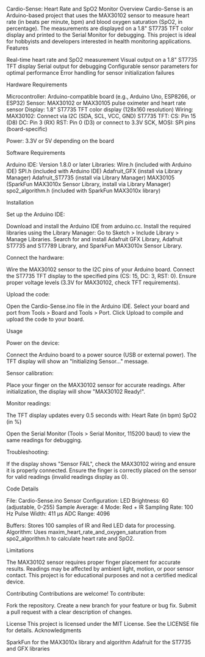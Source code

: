 Cardio-Sense: Heart Rate and SpO2 Monitor
Overview
Cardio-Sense is an Arduino-based project that uses the MAX30102 sensor to measure heart rate (in beats per minute, bpm) and blood oxygen saturation (SpO2, in percentage). The measurements are displayed on a 1.8" ST7735 TFT color display and printed to the Serial Monitor for debugging. This project is ideal for hobbyists and developers interested in health monitoring applications.
Features

Real-time heart rate and SpO2 measurement
Visual output on a 1.8" ST7735 TFT display
Serial output for debugging
Configurable sensor parameters for optimal performance
Error handling for sensor initialization failures

Hardware Requirements

Microcontroller: Arduino-compatible board (e.g., Arduino Uno, ESP8266, or ESP32)
Sensor: MAX30102 or MAX30105 pulse oximeter and heart rate sensor
Display: 1.8" ST7735 TFT color display (128x160 resolution)
Wiring:
MAX30102: Connect via I2C (SDA, SCL, VCC, GND)
ST7735 TFT:
CS: Pin 15 (D8)
DC: Pin 3 (RX)
RST: Pin 0 (D3) or connect to 3.3V
SCK, MOSI: SPI pins (board-specific)




Power: 3.3V or 5V depending on the board

Software Requirements

Arduino IDE: Version 1.8.0 or later
Libraries:
Wire.h (included with Arduino IDE)
SPI.h (included with Arduino IDE)
Adafruit_GFX (install via Library Manager)
Adafruit_ST7735 (install via Library Manager)
MAX30105 (SparkFun MAX3010x Sensor Library, install via Library Manager)
spo2_algorithm.h (included with SparkFun MAX3010x library)



Installation

Set up the Arduino IDE:

Download and install the Arduino IDE from arduino.cc.
Install the required libraries using the Library Manager:
Go to Sketch > Include Library > Manage Libraries.
Search for and install Adafruit GFX Library, Adafruit ST7735 and ST7789 Library, and SparkFun MAX3010x Sensor Library.




Connect the hardware:

Wire the MAX30102 sensor to the I2C pins of your Arduino board.
Connect the ST7735 TFT display to the specified pins (CS: 15, DC: 3, RST: 0).
Ensure proper voltage levels (3.3V for MAX30102, check TFT requirements).


Upload the code:

Open the Cardio-Sense.ino file in the Arduino IDE.
Select your board and port from Tools > Board and Tools > Port.
Click Upload to compile and upload the code to your board.



Usage

Power on the device:

Connect the Arduino board to a power source (USB or external power).
The TFT display will show an "Initializing Sensor..." message.


Sensor calibration:

Place your finger on the MAX30102 sensor for accurate readings.
After initialization, the display will show "MAX30102 Ready!".


Monitor readings:

The TFT display updates every 0.5 seconds with:
Heart Rate (in bpm)
SpO2 (in %)


Open the Serial Monitor (Tools > Serial Monitor, 115200 baud) to view the same readings for debugging.


Troubleshooting:

If the display shows "Sensor FAIL", check the MAX30102 wiring and ensure it is properly connected.
Ensure the finger is correctly placed on the sensor for valid readings (invalid readings display as 0).



Code Details

File: Cardio-Sense.ino
Sensor Configuration:
LED Brightness: 60 (adjustable, 0-255)
Sample Average: 4
Mode: Red + IR
Sampling Rate: 100 Hz
Pulse Width: 411 µs
ADC Range: 4096


Buffers: Stores 100 samples of IR and Red LED data for processing.
Algorithm: Uses maxim_heart_rate_and_oxygen_saturation from spo2_algorithm.h to calculate heart rate and SpO2.

Limitations

The MAX30102 sensor requires proper finger placement for accurate results.
Readings may be affected by ambient light, motion, or poor sensor contact.
This project is for educational purposes and not a certified medical device.

Contributing
Contributions are welcome! To contribute:

Fork the repository.
Create a new branch for your feature or bug fix.
Submit a pull request with a clear description of changes.

License
This project is licensed under the MIT License. See the LICENSE file for details.
Acknowledgments

SparkFun for the MAX3010x library and algorithm
Adafruit for the ST7735 and GFX libraries

